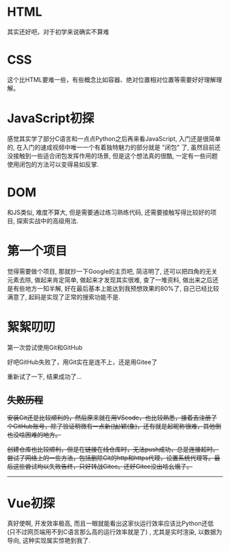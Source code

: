 # HTML

其实还好吧，对于初学来说确实不算难

# CSS

这个比HTML要难一些，有些概念比如容器、绝对位置相对位置等需要好好理解理解。

# JavaScript初探

感觉其实学了部分C语言和一点点Python之后再来看JavaScript, 入门还是很简单的, 在入门的速成视频中唯一一个有着独特魅力的部分就是 "闭包" 了, 虽然目前还没接触到一些适合闭包发挥作用的场景, 但是这个想法真的很酷, 一定有一些问题使用闭包的方法可以变得易如反掌.

# DOM

和JS类似, 难度不算大, 但是需要通过练习熟练代码, 还需要接触写得比较好的项目, 探索实战中的高级用法.

# 第一个项目

觉得需要做个项目, 那就抄一下Google的主页吧, 简洁明了, 还可以把四角的无关元素去除, 做起来肯定简单, 做起来才发现其实很难, 查了一堆资料, 做出来之后还是有些地方一知半解, 好在最后基本上能达到我预想效果的80%了, 自己已经比较满意了, 起码是实现了正常的搜索功能不是. 

# 絮絮叨叨

第一次尝试使用Git和GitHub  

好吧GitHub失败了，用Git实在是连不上，还是用Gitee了 

重新试了一下, 结果成功了... 

## ~~失败历程~~

~~安装Git还是比较顺利的，然后原来就在用VScode，也比较熟悉，接着去注册了个GitHub账号，除了验证稍微有一点新(抽)颖(象)，还有就是起昵称很难，其他倒也没啥困难的地方。~~  

~~创建仓库也比较顺利，但是在链接在线仓库时，无法push成功，总是连接超时。尝试了网络上的一些方法，包括删除Git的http和https代理，设置系统代理等。最后这些尝试均以失败告终，只好转战Gitee。还好Gitee没出啥幺蛾子。~~  

---

# Vue初探

真好使啊, 开发效率极高, 而且一眼就能看出这家伙运行效率应该比Python还低 (只不过网页端用不到C语言那么高的运行效率就是了) , 尤其是实时渲染, 以数据为导向, 这种实现属实惊艳到我了. 
